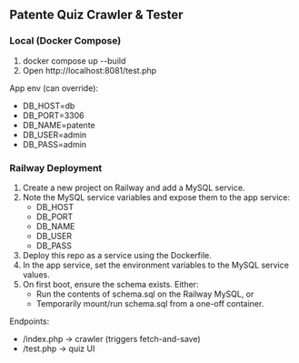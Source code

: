## Patente Quiz Crawler & Tester

### Local (Docker Compose)

1. docker compose up --build
2. Open http://localhost:8081/test.php

App env (can override):
- DB_HOST=db
- DB_PORT=3306
- DB_NAME=patente
- DB_USER=admin
- DB_PASS=admin

### Railway Deployment

1. Create a new project on Railway and add a MySQL service.
2. Note the MySQL service variables and expose them to the app service:
    - DB_HOST
    - DB_PORT
    - DB_NAME
    - DB_USER
    - DB_PASS
3. Deploy this repo as a service using the Dockerfile.
4. In the app service, set the environment variables to the MySQL service values.
5. On first boot, ensure the schema exists. Either:
    - Run the contents of schema.sql on the Railway MySQL, or
    - Temporarily mount/run schema.sql from a one-off container.

Endpoints:
- /index.php → crawler (triggers fetch-and-save)
- /test.php → quiz UI


